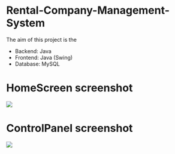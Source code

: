# Rental-Company-Management-System
The aim of this project is the  

* Backend: Java
* Frontend: Java (Swing)
* Database: MySQL

# HomeScreen screenshot
![](Images/LabHomeScreen.png)

# ControlPanel screenshot
![](Images/LabControlPanel.png)
